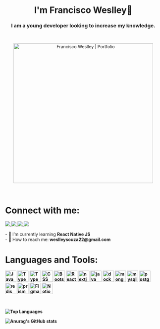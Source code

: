 
<h1 align="center">I'm Francisco Weslley👋</h1>
<h3 align="center">I am a young developer looking to increase my knowledge.</h3> 
<br/>
<p align="center">
<a  href="https://weslleycz.github.io"> <img align="center" height="450" alt="Francisco Weslley | Portfolio" src="https://user-images.githubusercontent.com/44758448/188255159-1649b32e-9d75-4629-b716-17a455b9f7a9.png" /> </a>
</p>
<br/>
<h1>Connect with me:</h1>
 <p align="left">
 
 <a href="https://weslleycz.github.io">
<img src="https://img.shields.io/badge/website-000000?style=for-the-badge&logo=About.me&logoColor=white" />
</a>

 <a href="https://twitter.com/Goik69470460">
<img src="https://img.shields.io/badge/Twitter-%231DA1F2.svg?style=for-the-badge&logo=Twitter&logoColor=white" />
</a>

 <a href="https://www.instagram.com/goik.js/">
<img src="https://img.shields.io/badge/Instagram-%23E4405F.svg?style=for-the-badge&logo=Instagram&logoColor=white" />
</a>

 <a href="https://www.linkedin.com/in/francisco-weslley/">
<img src="https://img.shields.io/badge/linkedin-%230077B5.svg?style=for-the-badge&logo=linkedin&logoColor=white" />
</a>

</p>
- 🌱 I’m currently learning <b>React Native JS</b><br/>
- 📧 How to reach me:<b> weslleysouza22@gmail.com<br/>
<h1>Languages and Tools:</h1>
 <p align="left">
<a href="https://developer.mozilla.org/en-US/docs/Web/JavaScript" target="_blank" rel="noreferrer"><img src="https://raw.githubusercontent.com/danielcranney/readme-generator/main/public/icons/skills/javascript-colored.svg" width="36" height="36" alt="Javascript" /></a>
  <a href="https://www.typescriptlang.org" target="_blank" rel="noreferrer"><img src="https://raw.githubusercontent.com/danielcranney/readme-generator/main/public/icons/skills/typescript-colored.svg" width="36" height="36" alt="Typescript" /></a>
    <a href="https://developer.mozilla.org/en-US/docs/Glossary/HTML5" target="_blank" rel="noreferrer"><img src="https://raw.githubusercontent.com/danielcranney/readme-generator/main/public/icons/skills/html5-colored.svg" width="36" height="36" alt="Typescript" /></a>
  <a href="https://www.w3.org/TR/CSS/#css" target="_blank" rel="noreferrer"><img src="https://raw.githubusercontent.com/danielcranney/readme-generator/main/public/icons/skills/css3-colored.svg" width="36" height="36" alt="CSS" /></a>
      <a href="https://getbootstrap.com" target="_blank" rel="noreferrer"><img src="https://raw.githubusercontent.com/danielcranney/readme-generator/main/public/icons/skills/bootstrap-colored.svg" width="36" height="36" alt="Bootstrap" /></a>
       <a href="https://pt-br.reactjs.org/docs/getting-started.html" target="_blank" rel="noreferrer"><img src="https://raw.githubusercontent.com/danielcranney/readme-generator/main/public/icons/skills/react-colored.svg" width="36" height="36" alt="React" /></a>
        <a href="https://sass-lang.com" target="_blank" rel="noreferrer"><img src="https://raw.githubusercontent.com/danielcranney/readme-generator/main/public/icons/skills/nextjs-colored.svg" width="36" height="36" alt="nextjs" /></a>
         <a href="https://sass-lang.com" target="_blank" rel="noreferrer"><img src="https://raw.githubusercontent.com/danielcranney/readme-generator/main/public/icons/skills/java-colored.svg" width="36" height="36" alt="java" /></a>
     <a href="https://www.docker.com" target="_blank" rel="noreferrer"><img src="https://www.docker.com/wp-content/uploads/2022/03/vertical-logo-monochromatic.png" width="36" height="36" alt="docker" /></a>
       <a href="https://www.mongodb.com/docs/manual/tutorial/getting-started/" target="_blank" rel="noreferrer"><img src="https://raw.githubusercontent.com/danielcranney/readme-generator/main/public/icons/skills/mongodb-colored.svg" width="36" height="36" alt="mongodb" /></a>
         <a href="https://www.mysql.com" target="_blank" rel="noreferrer"><img src="https://raw.githubusercontent.com/danielcranney/readme-generator/main/public/icons/skills/mysql-colored.svg" width="36" height="36" alt="mysql" /></a>
           <a href="https://www.postgresql.org" target="_blank" rel="noreferrer"><img src="https://raw.githubusercontent.com/danielcranney/readme-generator/main/public/icons/skills/postgresql-colored.svg" width="36" height="36" alt="postgresql" /></a>
             <a href="https://redis.io" target="_blank" rel="noreferrer"><img src="https://www.svgrepo.com/show/303460/redis-logo.svg" width="36" height="36" alt="redis" /></a>
               <a href="https://www.prisma.io" target="_blank" rel="noreferrer"><img src="https://d2eip9sf3oo6c2.cloudfront.net/tags/images/000/001/287/square_480/prismaHD.png" width="36" height="36" alt="prisma" /></a>
                 <a href="www.figma.com" target="_blank" rel="noreferrer"><img src="https://upload.wikimedia.org/wikipedia/commons/3/33/Figma-logo.svg" width="36" height="36" alt="Figma" /></a>
                   <a href="https://www.notion.so/product?fredir=1" target="_blank" rel="noreferrer"><img src="https://upload.wikimedia.org/wikipedia/commons/4/45/Notion_app_logo.png?20200221181224" width="36" height="36" alt="Notion" /></a>
</p>

 <br>
 
 <img src="https://github-readme-stats.vercel.app/api/top-langs/?username=weslleycz&langs_count=10&title_color=ffffff&text_color=ffffff&icon_color=fffff&bg_color=151515&hide_border=true&locale=en&custom_title=Top%20%Languages" alt="Top Languages" /></a>

 ![Anurag's GitHub stats](https://github-readme-stats.vercel.app/api?username=weslleycz&show_icons=true&theme=dark)
